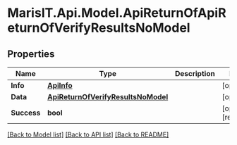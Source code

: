 
# MarisIT.Api.Model.ApiReturnOfApiReturnOfVerifyResultsNoModel

## Properties

Name | Type | Description | Notes
------------ | ------------- | ------------- | -------------
**Info** | [**ApiInfo**](ApiInfo.md) |  | [optional] 
**Data** | [**ApiReturnOfVerifyResultsNoModel**](ApiReturnOfVerifyResultsNoModel.md) |  | [optional] 
**Success** | **bool** |  | [optional] [readonly] 

[[Back to Model list]](../README.md#documentation-for-models)
[[Back to API list]](../README.md#documentation-for-api-endpoints)
[[Back to README]](../README.md)

